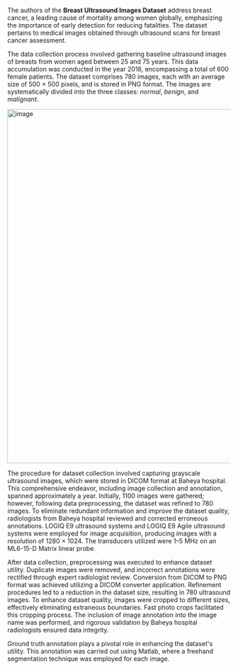 The authors of the **Breast Ultrasound Images Dataset** address breast cancer, a leading cause of mortality among women globally, emphasizing the importance of early detection for reducing fatalities. The dataset pertains to medical images obtained through ultrasound scans for breast cancer assessment.

The data collection process involved gathering baseline ultrasound images of breasts from women aged between 25 and 75 years. This data accumulation was conducted in the year 2018, encompassing a total of 600 female patients. The dataset comprises 780 images, each with an average size of 500 × 500 pixels, and is stored in PNG format. The images are systematically divided into the three classes: *normal*, *benign*, and *malignant*.

<img src="https://github.com/supervisely/supervisely/assets/78355358/6eb0b5f5-a841-4dd2-b751-1db6fa5620b9" alt="image" width="800">

The procedure for dataset collection involved capturing grayscale ultrasound images, which were stored in DICOM format at Baheya hospital. This comprehensive endeavor, including image collection and annotation, spanned approximately a year. Initially, 1100 images were gathered; however, following data preprocessing, the dataset was refined to 780 images. To eliminate redundant information and improve the dataset quality, radiologists from Baheya hospital reviewed and corrected erroneous annotations. LOGIQ E9 ultrasound systems and LOGIQ E9 Agile ultrasound systems were employed for image acquisition, producing images with a resolution of 1280 × 1024. The transducers utilized were 1–5 MHz on an ML6-15-D Matrix linear probe.

After data collection, preprocessing was executed to enhance dataset utility. Duplicate images were removed, and incorrect annotations were rectified through expert radiologist review. Conversion from DICOM to PNG format was achieved utilizing a DICOM converter application. Refinement procedures led to a reduction in the dataset size, resulting in 780 ultrasound images. To enhance dataset quality, images were cropped to different sizes, effectively eliminating extraneous boundaries. Fast photo crops facilitated this cropping process. The inclusion of image annotation into the image name was performed, and rigorous validation by Baheya hospital radiologists ensured data integrity.

Ground truth annotation plays a pivotal role in enhancing the dataset's utility. This annotation was carried out using Matlab, where a freehand segmentation technique was employed for each image.
